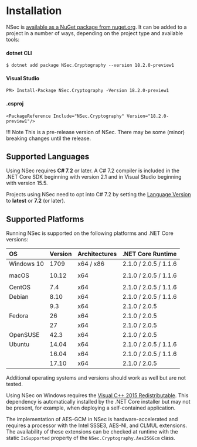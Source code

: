 # Installation

NSec is [available as a NuGet package from
nuget.org](https://www.nuget.org/packages/NSec.Cryptography/). It can be added
to a project in a number of ways, depending on the project type and available
tools:


#### dotnet CLI

    $ dotnet add package NSec.Cryptography --version 18.2.0-preview1


#### Visual Studio

    PM> Install-Package NSec.Cryptography -Version 18.2.0-preview1

#### .csproj

    <PackageReference Include="NSec.Cryptography" Version="18.2.0-preview1"/>

!!! Note
    This is a pre-release version of NSec.
    There may be some (minor) breaking changes until the release.


## Supported Languages

Using NSec requires **C# 7.2** or later. A C# 7.2 compiler is included in the
.NET Core SDK beginning with version 2.1 and in Visual Studio beginning with
version 15.5.

Projects using NSec need to opt into C# 7.2 by setting the [Language
Version](https://docs.microsoft.com/en-us/visualstudio/ide/reference/advanced-build-settings-dialog-box-csharp)
to **latest** or **7.2** (or later).


## Supported Platforms

Running NSec is supported on the following platforms and .NET Core versions:

| OS            | Version  | Architectures | .NET Core Runtime     |
|:------------- |:-------- |:------------- |:--------------------- |
| Windows 10    | 1709     | x64 / x86     | 2.1.0 / 2.0.5 / 1.1.6 |
|               |          |               |                       |
| macOS         | 10.12    | x64           | 2.1.0 / 2.0.5 / 1.1.6 |
|               |          |               |                       |
| CentOS        | 7.4      | x64           | 2.1.0 / 2.0.5 / 1.1.6 |
| Debian        | 8.10     | x64           | 2.1.0 / 2.0.5 / 1.1.6 |
|               | 9.3      | x64           | 2.1.0 / 2.0.5         |
| Fedora        | 26       | x64           | 2.1.0 / 2.0.5         |
|               | 27       | x64           | 2.1.0 / 2.0.5         |
| OpenSUSE      | 42.3     | x64           | 2.1.0 / 2.0.5         |
| Ubuntu        | 14.04    | x64           | 2.1.0 / 2.0.5 / 1.1.6 |
|               | 16.04    | x64           | 2.1.0 / 2.0.5 / 1.1.6 |
|               | 17.10    | x64           | 2.1.0 / 2.0.5         |

Additional operating systems and versions should work as well but are not
tested.

Using NSec on Windows requires the [Visual C++ 2015
Redistributable](https://www.microsoft.com/en-us/download/details.aspx?id=53587).
This dependency is automatically installed by the .NET Core installer but may
not be present, for example, when deploying a self-contained application.

The implementation of AES-GCM in NSec is hardware-accelerated and requires a
processor with the Intel SSSE3, AES-NI, and CLMUL extensions. The availability
of these extensions can be checked at runtime with the static `IsSupported`
property of the `NSec.Cryptography.Aes256Gcm` class.
